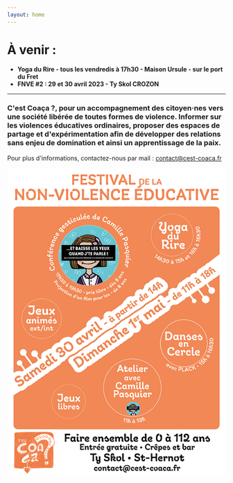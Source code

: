 ```yaml
---
layout: home
---
```

# À venir :
- **Yoga du Rire - tous les vendredis à 17h30 - Maison Ursule - sur le port du Fret**
- **FNVE #2 : 29 et 30 avril 2023 - Ty Skol CROZON**

*******

### **C'est Coaça ?**, pour un accompagnement des citoyen·nes vers une société libérée de toutes formes de violence. Informer sur les violences éducatives ordinaires, proposer des espaces de partage et d'expérimentation afin de développer des relations sans enjeu de domination et ainsi un apprentissage de la paix.

Pour plus d'informations, contactez-nous par mail : <a href="mailto:contact@cest-coaca.fr">contact@cest-coaca.fr</a>


<center><img class="fit-picture" src="./assets/img/non-violence9.png"
     alt="Affiche Festival de la Non-Violence Éducative 2022"></center>
